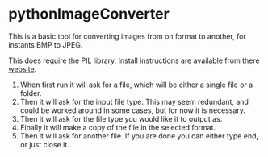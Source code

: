 ﻿# pythonImageConverterThis is a basic tool for converting images from on format to another, for instants BMP to JPEG.This does require the PIL library. Install instructions are available from there [website](https://pillow.readthedocs.io/en/latest/installation.html).1. When first run it will ask for a file, which will be either a single file or a folder.2. Then it will ask for the input file type. This may seem redundant, and could be worked around in some cases, but for now it is necessary.3. Then it will ask for the file type you would like it to output as.4. Finally it will make a copy of the file in the selected format.5. Then it will ask for another file. If you are done you can either type end, or just close it.